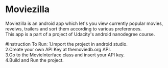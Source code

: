 # Moviezilla
Moviezilla is an android app which let's you view currently popular movies, reveiws, trailers and sort them according to various preferences.</br>
This app is a part of a project of Udacity's android nanodegree course.

#Instruction To Run:
1.Import the project in android studio.</br>
2.Create your own API Key at themoviedb.org API.</br>
3.Go to the MovieInterface class and insert your API key.</br>
4.Build and Run the project.
